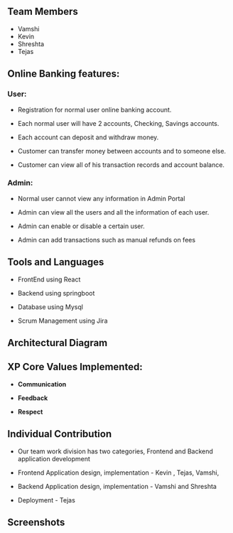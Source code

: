 ## Team Members

- Vamshi
- Kevin
- Shreshta
- Tejas

## Online Banking features:

### User:

* Registration for normal user online banking account.

* Each normal user will have 2 accounts, Checking, Savings accounts.

* Each account can deposit and withdraw money.

* Customer can transfer money between accounts and to someone else.

* Customer can view all of his transaction records and account balance.


### Admin:

*  Normal user cannot view any information in Admin Portal

*  Admin can view all the users and all the information of each user.

*  Admin can enable or disable a certain user.

* Admin can add transactions such as manual refunds on fees

## Tools and Languages

* FrontEnd using React

* Backend using springboot

* Database using Mysql

* Scrum Management using Jira

## Architectural Diagram

## XP Core Values Implemented:

- **Communication**

- **Feedback**

- **Respect**

## Individual Contribution

- Our team work division has two categories, Frontend and Backend application development

- Frontend Application design, implementation - Kevin , Tejas, Vamshi,

- Backend Application design, implementation   - Vamshi and Shreshta

- Deployment - Tejas



## Screenshots

